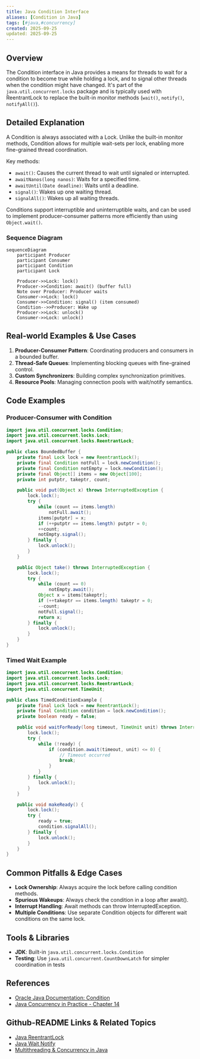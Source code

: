 ```yaml
---
title: Java Condition Interface
aliases: [Condition in Java]
tags: [#java,#concurrency]
created: 2025-09-25
updated: 2025-09-25
---
```


## Overview

The Condition interface in Java provides a means for threads to wait for a condition to become true while holding a lock, and to signal other threads when the condition might have changed. It's part of the `java.util.concurrent.locks` package and is typically used with ReentrantLock to replace the built-in monitor methods (`wait()`, `notify()`, `notifyAll()`).

## Detailed Explanation

A Condition is always associated with a Lock. Unlike the built-in monitor methods, Condition allows for multiple wait-sets per lock, enabling more fine-grained thread coordination.

Key methods:
- `await()`: Causes the current thread to wait until signaled or interrupted.
- `awaitNanos(long nanos)`: Waits for a specified time.
- `awaitUntil(Date deadline)`: Waits until a deadline.
- `signal()`: Wakes up one waiting thread.
- `signalAll()`: Wakes up all waiting threads.

Conditions support interruptible and uninterruptible waits, and can be used to implement producer-consumer patterns more efficiently than using `Object.wait()`.

### Sequence Diagram

```mermaid
sequenceDiagram
    participant Producer
    participant Consumer
    participant Condition
    participant Lock

    Producer->>Lock: lock()
    Producer->>Condition: await() (buffer full)
    Note over Producer: Producer waits
    Consumer->>Lock: lock()
    Consumer->>Condition: signal() (item consumed)
    Condition-->>Producer: Wake up
    Producer->>Lock: unlock()
    Consumer->>Lock: unlock()
```

## Real-world Examples & Use Cases

1. **Producer-Consumer Pattern**: Coordinating producers and consumers in a bounded buffer.
2. **Thread-Safe Queues**: Implementing blocking queues with fine-grained control.
3. **Custom Synchronizers**: Building complex synchronization primitives.
4. **Resource Pools**: Managing connection pools with wait/notify semantics.

## Code Examples

### Producer-Consumer with Condition

```java
import java.util.concurrent.locks.Condition;
import java.util.concurrent.locks.Lock;
import java.util.concurrent.locks.ReentrantLock;

public class BoundedBuffer {
    private final Lock lock = new ReentrantLock();
    private final Condition notFull = lock.newCondition();
    private final Condition notEmpty = lock.newCondition();
    private final Object[] items = new Object[100];
    private int putptr, takeptr, count;

    public void put(Object x) throws InterruptedException {
        lock.lock();
        try {
            while (count == items.length)
                notFull.await();
            items[putptr] = x;
            if (++putptr == items.length) putptr = 0;
            ++count;
            notEmpty.signal();
        } finally {
            lock.unlock();
        }
    }

    public Object take() throws InterruptedException {
        lock.lock();
        try {
            while (count == 0)
                notEmpty.await();
            Object x = items[takeptr];
            if (++takeptr == items.length) takeptr = 0;
            --count;
            notFull.signal();
            return x;
        } finally {
            lock.unlock();
        }
    }
}
```

### Timed Wait Example

```java
import java.util.concurrent.locks.Condition;
import java.util.concurrent.locks.Lock;
import java.util.concurrent.locks.ReentrantLock;
import java.util.concurrent.TimeUnit;

public class TimedConditionExample {
    private final Lock lock = new ReentrantLock();
    private final Condition condition = lock.newCondition();
    private boolean ready = false;

    public void waitForReady(long timeout, TimeUnit unit) throws InterruptedException {
        lock.lock();
        try {
            while (!ready) {
                if (condition.await(timeout, unit) <= 0) {
                    // Timeout occurred
                    break;
                }
            }
        } finally {
            lock.unlock();
        }
    }

    public void makeReady() {
        lock.lock();
        try {
            ready = true;
            condition.signalAll();
        } finally {
            lock.unlock();
        }
    }
}
```

## Common Pitfalls & Edge Cases

- **Lock Ownership**: Always acquire the lock before calling condition methods.
- **Spurious Wakeups**: Always check the condition in a loop after await().
- **Interrupt Handling**: Await methods can throw InterruptedException.
- **Multiple Conditions**: Use separate Condition objects for different wait conditions on the same lock.

## Tools & Libraries

- **JDK**: Built-in `java.util.concurrent.locks.Condition`
- **Testing**: Use `java.util.concurrent.CountDownLatch` for simpler coordination in tests

## References

- [Oracle Java Documentation: Condition](https://docs.oracle.com/javase/8/docs/api/java/util/concurrent/locks/Condition.html)
- [Java Concurrency in Practice - Chapter 14](https://www.amazon.com/Java-Concurrency-Practice-Brian-Goetz/dp/0321349601)

## Github-README Links & Related Topics

- [Java ReentrantLock](./java-reentrantlock/README.md)
- [Java Wait Notify](./java-wait-notify/README.md)
- [Multithreading & Concurrency in Java](./multithreading-and-concurrency-in-java/README.md)